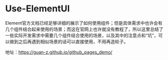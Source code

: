 # Use-ElementUI
Element官方文档已经足够详细的展示了如何使用组件；但是具体需求中也许会有几个组件结合起来使用的场景；而这在官网上也许就没有教程了，所以这里总结了一些实际开发需求中需要几个组件结合使用的场景，以及其中的注意点和“坑”，可以做到之后再遇到相似场景的话可以直接使用，不用再造轮子。

地址：https://guan-z.github.io/github_pages_demo/
